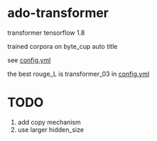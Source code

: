 # ado-transformer

transformer tensorflow 1.8

trained corpora on byte_cup auto title

see [config.yml](https://github.com/adowu/ado-transformer/blob/master/config.yml) 

the best rouge_L is transformer_03 in [config.yml](https://github.com/adowu/ado-transformer/blob/master/config.yml)

#	TODO
1. add copy mechanism
2. use larger hidden_size


